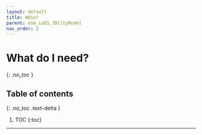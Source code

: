 ```yaml
---
layout: default
title: Wdin?
parent: osm_LoD1_3DCityModel
nav_order: 2
---
```


# What do I need?
{: .no_toc }

## Table of contents
{: .no_toc .text-delta }

1. TOC
{:toc}

---
